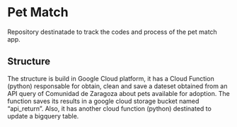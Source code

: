 # Pet Match

Repository destinatade to track the codes and process of the pet match
app.

## Structure

The structure is build in Google Cloud platform, it has a Cloud Function
(python) responsable for obtain, clean and save a dateset obtained from
an API query of Comunidad de Zaragoza about pets available for adoption.
The function saves its results in a google cloud storage bucket named
“api\_return”. Also, it has another cloud function (python) destinated
to update a bigquery table.
